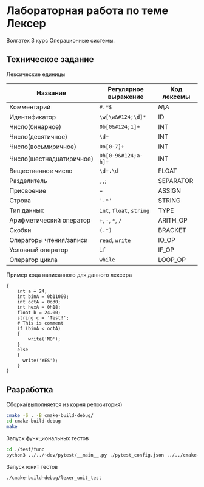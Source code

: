 # Лабораторная работа по теме Лексер

Волгатех 3 курс Операционные системы.

## Техническое задание

Лексические единицы

| Название                 | Регулярное выражение     | Код лексемы |
|--------------------------|--------------------------|-------------|
| Комментарий              | `#.*$`                   | *N\A*       |
| Идентификатор            | `\w[\w&#124;\d]*`        | ID          |
| Число(бинарное)          | `0b[0&#124;1]+`          | INT         |
| Число(десятичное)        | `\d+`                    | INT         |
| Число(восьмиричное)      | `0o[0-7]+`               | INT         |
| Число(шестнадцатиричное) | `0h[0-9&#124;a-h]+`      | INT         |
| Вещественное число       | `\d+.\d`                 | FLOAT       |
| Разделитель              | `,`,`;`                  | SEPARATOR   |
| Присвоение               | `=`                      | ASSIGN      |
| Строка                   | `'.*'`                   | STRING      |
| Тип данных               | `int`, `float`, `string` | TYPE        |
| Арифметический оператор  | `+`, `-`, `*`, `/`       | ARITH_OP    |
| Скобки                   | `(.*)`                   | BRACKET     |
| Операторы чтения/записи  | `read`, `write`          | IO_OP       |
| Условный оператор        | `if`                     | IF_OP       |
| Оператор цикла           | `while`                  | LOOP_OP     |

Пример кода написанного для данного лексера

```
{
    int a = 24;
    int binA = 0b11000;
    int octA = 0o30;
    int hexA = 0h18;
    float b = 24.00;
    string c = 'Test!';
    # This is comment
    if (binA < octA)
    {
        write('NO');
    }
    else
    {
      write('YES');
    }
}
```

## Разработка

Сборка(выполняется из корня репозитория)
```bash
cmake -S . -B cmake-build-debug/
cd cmake-build-debug
make
```

Запуск функциональных тестов
```bash
cd ./test/func
python3 ../../~dev/pytest/__main__.py ./pytest_config.json ../../cmake-build-debug/lexer
```

Запуск юнит тестов
```bash
./cmake-build-debug/lexer_unit_test
```